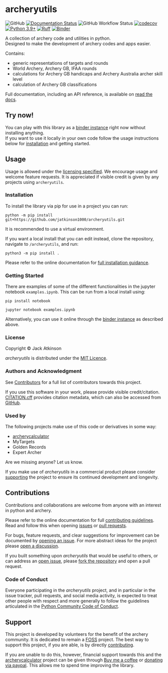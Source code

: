 # archeryutils

![GitHub](https://img.shields.io/github/license/jatkinson1000/archeryutils)
[![Documentation Status](https://readthedocs.org/projects/archeryutils/badge/?version=latest)](https://archeryutils.readthedocs.io/en/latest/?badge=latest)
![GitHub Workflow Status](https://img.shields.io/github/actions/workflow/status/jatkinson1000/archeryutils/testing.yaml)
[![codecov](https://codecov.io/gh/jatkinson1000/archeryutils/branch/main/graph/badge.svg?token=AZU7G6H8T0)](https://codecov.io/gh/jatkinson1000/archeryutils)
[![Python 3.9+](https://img.shields.io/badge/python-3.9+-blue.svg)](https://www.python.org/downloads/)
[![Ruff](https://img.shields.io/endpoint?url=https://raw.githubusercontent.com/astral-sh/ruff/main/assets/badge/v2.json)](https://github.com/astral-sh/ruff)
[![Binder](https://mybinder.org/badge_logo.svg)](https://mybinder.org/v2/gh/jatkinson1000/archeryutils/main?labpath=examples.ipynb)

A collection of archery code and utilities in python.\
Designed to make the development of archery codes and apps easier.

Contains:
- generic representations of targets and rounds
- World Archery, Archery GB, IFAA rounds
- calculations for Archery GB handicaps and Archery Australia archer skill level
- calculation of Archery GB classifications

Full documentation, including an API reference, is available on
[read the docs](https://archeryutils.readthedocs.io).


## Try now!
You can play with this library as a
[binder instance](https://mybinder.org/v2/gh/jatkinson1000/archeryutils/main?labpath=examples.ipynb)
right now without installing anything.  
If you want to use it locally in your own code follow the usage instructions below for
[installation](#installation) and getting started.


## Usage
Usage is allowed under the [licensing specified](https://github.com/jatkinson1000/archeryutils#license).
We encourage usage and welcome feature requests.
It is appreciated if visible credit is given by any projects using `archeryutils`.

### Installation
To install the library via pip for use in a project you can run:

    python -m pip install git+https://github.com/jatkinson1000/archeryutils.git

It is recommended to use a virtual environment.

If you want a local install that you can edit instead, clone the repository,
navigate to `/archeryutils`, and run:

    python3 -m pip install .

Please refer to the online documentation for
[full installation guidance](https://archeryutils.readthedocs.io/en/latest/getting-started/installation.html).

### Getting Started
There are examples of some of the different functionalities in the jupyter notebook
`examples.ipynb`.
This can be run from a local install using:

    pip install notebook

    jupyter notebook examples.ipynb

Alternatively, you can use it online through the
[binder instance](https://mybinder.org/v2/gh/jatkinson1000/archeryutils/main?labpath=examples.ipynb)
as described above.

### License
Copyright &copy; Jack Atkinson

_archeryutils_ is distributed under the
[MIT Licence](https://github.com/jatkinson1000/archeryutils/blob/main/LICENSE).

### Authors and Acknowledgment
See [Contributors](https://github.com/jatkinson1000/archeryutils/graphs/contributors)
for a full list of contributors towards this project.

If you use this software in your work, please provide visible credit/citation.
[CITATION.cff](https://github.com/jatkinson1000/archeryutils/blob/main/CITATION.cff)
provides citation metadata, which can also be accessed from
[GitHub](https://github.com/jatkinson1000/archeryutils).

### Used by
The following projects make use of this code or derivatives in some way:

- [archerycalculator](https://archerycalculator.co.uk)
- MyTargets
- Golden Records
- Expert Archer

Are we missing anyone? Let us know.

If you make use of *archeryutils* in a commercial product please consider
[supporting](#support) the project to ensure its continued development and longevity.


## Contributions
Contributions and collaborations are welcome from anyone with an
interest in python and archery.

Please refer to the online documentation for full
[contributing guidelines](https://archeryutils.readthedocs.io/en/latest/develop/contributing.html).\
Read and follow this when opening
[issues](https://archeryutils.readthedocs.io/en/latest/develop/contributing.html#bug-reports-and-feature-requests)
or 
[pull requests](https://archeryutils.readthedocs.io/en/latest/develop/contributing.html#code-contributions).

For bugs, feature requests, and clear suggestions for improvement can be documented by
[opening an issue](https://github.com/jatkinson1000/archeryutils/issues).
For more abstract ideas for the project please
[open a discussion](https://github.com/jatkinson1000/archeryutils/discussions).

If you built something upon _archeryutils_ that would be useful to others, or can
address an [open issue](https://github.com/jatkinson1000/archeryutils/issues), please
[fork the repository](https://github.com/jatkinson1000/archeryutils/fork) and open a
pull request.

### Code of Conduct
Everyone participating in the _archeryutils_ project, and in particular in the
issue tracker, pull requests, and social media activity, is expected to treat other
people with respect and more generally to follow the guidelines articulated in the
[Python Community Code of Conduct](https://www.python.org/psf/codeofconduct/).


## Support
This project is developed by volunteers for the benefit of the archery community.
It is dedicated to remain a [FOSS](https://itsfoss.com/what-is-foss/) project.
The best way to support this project, if you are able, is by directly
[contributing](https://github.com/jatkinson1000/archeryutils/tree/project-documentation#contributions).

If you are unable to do this, however, financial support towards this and the
[archerycalculator](https://archerycalculator.co.uk) project can be given through
[Buy me a coffee](https://www.buymeacoffee.com/jackatkinsr) or
[donating via paypal](https://www.paypal.com/donate/?hosted_button_id=JEABJ3UJU4XD4).
This allows me to spend time improving the library.
